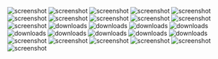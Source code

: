 ![screenshot](1b1.png)
![screenshot](ls.png)
![screenshot](grep.png)
![screenshot](cmds.png)
![screenshot](commands1.png)
![screenshot](commands2.png)
![screenshot](commands3.png)
![screenshot](commands4.png)
![screenshot](dc.png)
![screenshot](fc.png)
![screenshot](exp2.png)
![downloads](3(1).png)
![downloads](3(2).png)
![downloads](3(3).png)
![downloads](4(1).png)
![downloads](4(2).png)
![downloads](5.png)
![downloads](6(1).png)
![downloads](6(2).png)
![downloads](7.png)
![screenshot](7a.png)
![screenshot](7b.png)
![screenshot](8a.png)
![screenshot](9a.png)
![screenshot](11.png)
![screenshot](12.png)
